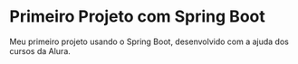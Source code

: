 # Primeiro Projeto com Spring Boot
Meu primeiro projeto usando o Spring Boot, desenvolvido com a ajuda dos cursos da Alura.
